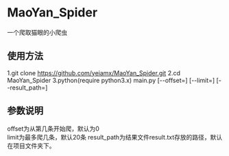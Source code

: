 # MaoYan_Spider
一个爬取猫眼的小爬虫

## 使用方法 ##
1.git clone https://github.com/yeiamx/MaoYan_Spider.git
2.cd MaoYan_Spider
3.python(require python3.x) main.py [--offset=] [--limit=] [--result_path=]

## 参数说明 ##
offset为从第几条开始爬，默认为0  
limit为最多爬几条，默认20条 
result_path为结果文件result.txt存放的路径，默认在项目文件夹下。 
